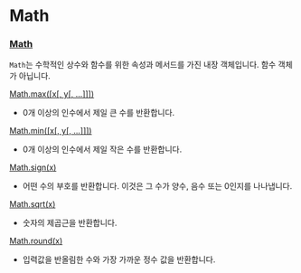 # Math

### [Math](https://developer.mozilla.org/ko/docs/Web/JavaScript/Reference/Global_Objects/Math)
`Math`는 수학적인 상수와 함수를 위한 속성과 메서드를 가진 내장 객체입니다. 함수 객체가 아닙니다.

[Math.max([x[, y[, …]]])](https://developer.mozilla.org/ko/docs/Web/JavaScript/Reference/Global_Objects/Math/max)
- 0개 이상의 인수에서 제일 큰 수를 반환합니다.

[Math.min([x[, y[, …]]])](https://developer.mozilla.org/ko/docs/Web/JavaScript/Reference/Global_Objects/Math/min)
- 0개 이상의 인수에서 제일 작은 수를 반환합니다.

[Math.sign(x)](https://developer.mozilla.org/ko/docs/Web/JavaScript/Reference/Global_Objects/Math/sign)
- 어떤 수의 부호를 반환합니다. 이것은 그 수가 양수, 음수 또는 0인지를 나나냅니다.

[Math.sqrt(x)](https://developer.mozilla.org/ko/docs/Web/JavaScript/Reference/Global_Objects/Math/sqrt)
- 숫자의 제곱근을 반환합니다.

[Math.round(x)](https://developer.mozilla.org/ko/docs/Web/JavaScript/Reference/Global_Objects/Math/round)
- 입력값을 반올림한 수와 가장 가까운 정수 값을 반환합니다.